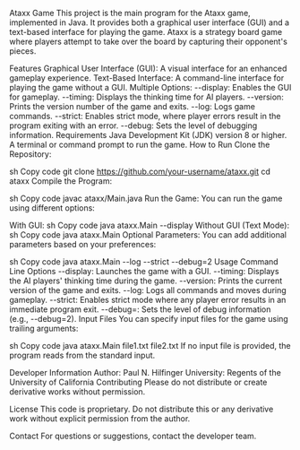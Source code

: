 Ataxx Game
This project is the main program for the Ataxx game, implemented in Java. It provides both a graphical user interface (GUI) and a text-based interface for playing the game. Ataxx is a strategy board game where players attempt to take over the board by capturing their opponent's pieces.

Features
Graphical User Interface (GUI): A visual interface for an enhanced gameplay experience.
Text-Based Interface: A command-line interface for playing the game without a GUI.
Multiple Options:
--display: Enables the GUI for gameplay.
--timing: Displays the thinking time for AI players.
--version: Prints the version number of the game and exits.
--log: Logs game commands.
--strict: Enables strict mode, where player errors result in the program exiting with an error.
--debug: Sets the level of debugging information.
Requirements
Java Development Kit (JDK) version 8 or higher.
A terminal or command prompt to run the game.
How to Run
Clone the Repository:

sh
Copy code
git clone https://github.com/your-username/ataxx.git
cd ataxx
Compile the Program:

sh
Copy code
javac ataxx/Main.java
Run the Game: You can run the game using different options:

With GUI:
sh
Copy code
java ataxx.Main --display
Without GUI (Text Mode):
sh
Copy code
java ataxx.Main
Optional Parameters: You can add additional parameters based on your preferences:

sh
Copy code
java ataxx.Main --log --strict --debug=2
Usage
Command Line Options
--display: Launches the game with a GUI.
--timing: Displays the AI players' thinking time during the game.
--version: Prints the current version of the game and exits.
--log: Logs all commands and moves during gameplay.
--strict: Enables strict mode where any player error results in an immediate program exit.
--debug=<level>: Sets the level of debug information (e.g., --debug=2).
Input Files
You can specify input files for the game using trailing arguments:

sh
Copy code
java ataxx.Main file1.txt file2.txt
If no input file is provided, the program reads from the standard input.

Developer Information
Author: Paul N. Hilfinger
University: Regents of the University of California
Contributing
Please do not distribute or create derivative works without permission.

License
This code is proprietary. Do not distribute this or any derivative work without explicit permission from the author.

Contact
For questions or suggestions, contact the developer team.

